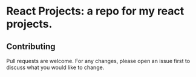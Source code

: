 # React Projects: a repo for my react projects.


## Contributing

Pull requests are welcome. For any changes, please open an issue first
to discuss what you would like to change.

